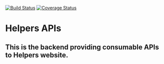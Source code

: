 [![Build Status](https://travis-ci.com/kunsal/helpers.svg?branch=master)](https://travis-ci.com/kunsal/helpers)
[![Coverage Status](https://coveralls.io/repos/github/kunsal/helpers/badge.svg?branch=master)](https://coveralls.io/github/kunsal/helpers?branch=master)
# Helpers APIs

This is the backend providing consumable APIs to Helpers website. 
- 

